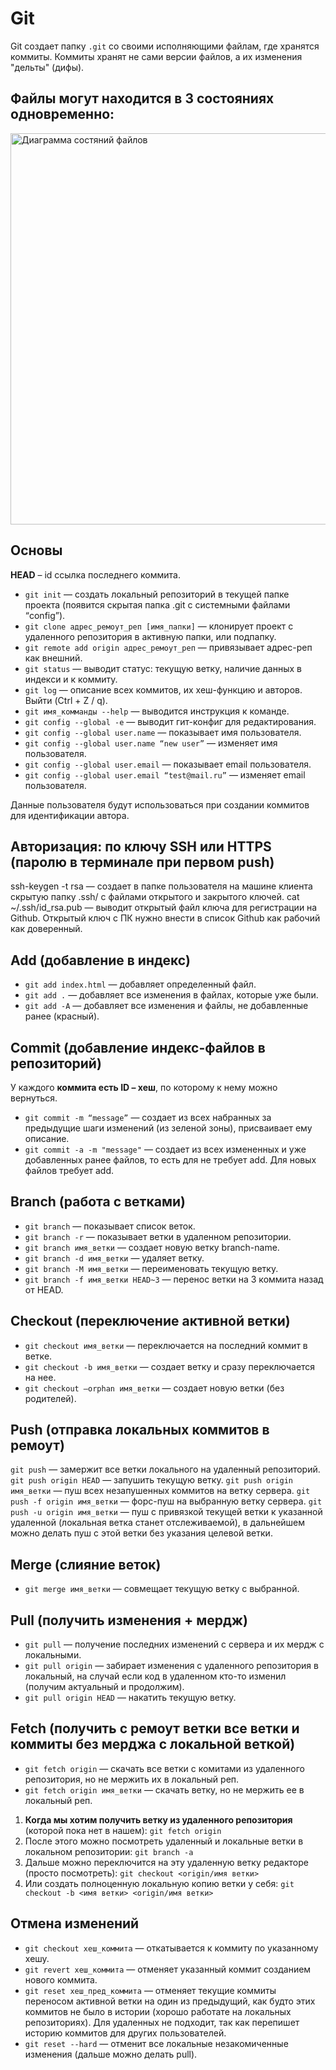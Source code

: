 # Git
Git создает папку `.git` со своими исполняющими файлам, где хранятся коммиты. Коммиты хранят не сами версии файлов, а их изменения "дельты" (дифы).

## Файлы могут находится в 3 состояниях одновременно:
<img width="626" alt="Диаграмма состяний файлов" src="https://github.com/BR-NZ/synopsis/assets/24506129/d09508c8-f5d1-4d7d-a244-74a63bb21fae">

## Основы
__HEAD__ – id ссылка последнего коммита.
* `git init` — создать локальный репозиторий в текущей папке проекта (появится скрытая папка .git с системными файлами “config”).
* `git clone адрес_ремоут_реп [имя_папки]` — клонирует проект с удаленного репозитория в активную папки, или подпапку.
* `git remote add origin адрес_ремоут_реп` — привязывает адрес-реп как внешний.
* `git status` — выводит статус: текущую ветку, наличие данных в индекси и к коммиту.
* `git log` — описание всех коммитов, их хеш-функцию и авторов. Выйти (Ctrl + Z / q).
* `git имя_комманды --help` — выводится инструкция к команде.
* `git config --global -e` — выводит гит-конфиг для редактирования.
* `git config --global user.name` — показывает имя пользователя.
* `git config --global user.name “new user”` — изменяет имя пользователя.
* `git config --global user.email` — показывает email пользователя.
* `git config --global user.email “test@mail.ru”` — изменяет email пользователя.

Данные пользователя будут использоваться при создании коммитов для идентификации автора.

## Авторизация: по ключу SSH или HTTPS (паролю в терминале при первом push)
ssh-keygen -t rsa — создает в папке пользователя на машине клиента скрытую папку .ssh/ с файлами открытого и закрытого ключей.
cat ~/.ssh/id_rsa.pub — выводит открытый файл ключа для регистрации на Github.
Открытый ключ с ПК нужно внести в список Github как рабочий как доверенный.

## Add (добавление в индекс)
* `git add index.html` — добавляет определенный файл.
* `git add .` — добавляет все изменения в файлах, которые уже были.
* `git add -A` — добавляет все изменения и файлы, не добавленные ранее (красный).

## Сommit (добавление индекс-файлов в репозиторий)
У каждого __коммита есть ID – хеш__, по которому к нему можно вернуться.
* `git commit -m “message”` — создает из всех набранных за предыдущие шаги изменений (из зеленой зоны), присваивает ему описание.
* `git commit -a -m "message"` — создает из всех измененных и уже добавленных ранее файлов, то есть для не требует add. Для новых файлов требует add.

## Branch (работа с ветками)
* `git branch` — показывает список веток.
* `git branch -r` — показывает ветки в удаленном репозитории.
* `git branch имя_ветки` — создает новую ветку branch-name.
* `git branch -d имя_ветки` — удаляет ветку.
* `git branch -M имя_ветки` — переименовать текущую ветку.
* `git branch -f имя_ветки HEAD~3` — перенос ветки на 3 коммита назад от HEAD.

## Checkout (переключение активной ветки)
* `git checkout имя_ветки` — переключается на последний коммит в ветке.
* `git checkout -b имя_ветки` — создает ветку и сразу переключается на нее.
* `git checkout –orphan имя_ветки` — создает новую ветки (без родителей).

## Push (отправка локальных коммитов в ремоут)
`git push` — замержит все ветки локального на удаленный репозиторий.
`git push origin HEAD` — запушить текущую ветку.
`git push origin имя_ветки` — пуш всех незапушенных коммитов на ветку сервера.
`git push -f origin имя_ветки` — форс-пуш на выбранную ветку сервера.
`git push -u origin имя_ветки` — пуш с привязкой текущей ветки к указанной удаленной (локальная ветка станет отслеживаемой), в дальнейшем можно делать пуш с этой ветки без указания целевой ветки.

## Merge (слияние веток)
* `git merge имя_ветки` — совмещает текущую ветку с выбранной.

## Pull (получить изменения + мердж)
* `git pull` — получение последних изменений с сервера и их мердж с локальными.
* `git pull origin` — забирает изменения с удаленного репозитория в локальный, на случай если код в удаленном кто-то изменил (получим актуальный и продолжим).
* `git pull origin HEAD` — накатить текущую ветку.

## Fetch (получить с ремоут ветки все ветки и коммиты без мерджа с локальной веткой)
* `git fetch origin` — скачать все ветки с комитами из удаленного репозитория, но не мержить их в локальный реп.
* `git fetch origin имя_ветки` — скачать ветку, но не мержить ее в локальный реп.

1. __Когда мы хотим получить ветку из удаленного репозитория__ (которой пока нет в нашем): `git fetch origin`
2. После этого можно посмотреть удаленный и локальные ветки в локальном репозитории: `git branch -a`
3. Дальше можно переключится на эту удаленную ветку редакторе (просто посмотреть): `git checkout <origin/имя ветки>`
4. Или создать полноценную локальную копию ветки у себя: `git checkout -b <имя ветки> <origin/имя ветки>`

## Отмена изменений
* `git checkout хеш_коммита` — откатывается к коммиту по указанному хешу.
* `git revert хеш_коммита` — отменяет указанный коммит созданием нового коммита.
* `git reset хеш_пред_коммита` — отменяет текущие коммиты переносом активной ветки на один из предыдущий, как будто этих коммитов не было в истории (хорошо работате на локальных репозиториях). Для удаленных не подходит, так как перепишет историю коммитов для других пользователей.
* `git reset --hard` — отменит все локальные незакомиченные изменения (дальше можно делать pull).
